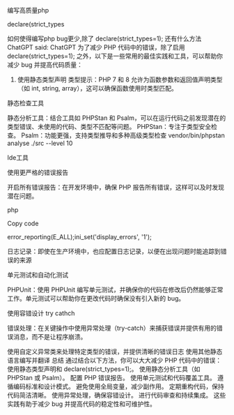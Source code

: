 编写高质量php





declare(strict_types


如何使得编写php bug更少,除了 declare(strict_types=1); 还有什么方法
ChatGPT said:
ChatGPT
为了减少 PHP 代码中的错误，除了启用 declare(strict_types=1); 之外，以下是一些常用的最佳实践和工具，可以帮助你减少 bug 并提高代码质量：
1. 使用静态类型声明
类型提示：PHP 7 和 8 允许为函数参数和返回值声明类型（如 int, string, array），这可以确保函数使用时类型匹配。


静态检查工具

静态分析工具：结合工具如 PHPStan 和 Psalm，可以在运行代码之前发现潜在的类型错误、未使用的代码、类型不匹配等问题。
PHPStan：专注于类型安全检查。
Psalm：功能更强，支持类型推导和多种高级类型检查
vendor/bin/phpstan analyse  ./src  --level 10



Ide工具

使用更严格的错误报告

开启所有错误报告：在开发环境中，确保 PHP 报告所有错误，这样可以及时发现潜在问题。


php


Copy code


error_reporting(E_ALL);ini_set('display_errors', '1');



日志记录：即使在生产环境中，也应配置日志记录，以便在出现问题时能追踪到错误的来源

单元测试和自动化测试

PHPUnit：使用 PHPUnit 编写单元测试，并确保你的代码在修改后仍然能够正常工作。单元测试可以帮助你在更改代码时确保没有引入新的 bug。


使用容错设计 try cathch

错误处理：在关键操作中使用异常处理（try-catch）来捕获错误并提供有用的错误消息，而不是让程序崩溃。

使用自定义异常类来处理特定类型的错误，并提供清晰的错误日志
使用其他静态语言编写并翻译
总结
通过结合以下方法，你可以大大减少 PHP 代码中的错误：
使用静态类型声明和 declare(strict_types=1);。
使用静态分析工具（如 PHPStan 或 Psalm）。
配置 PHP 错误报告。
使用单元测试和代码覆盖工具。
遵循编码标准和设计模式。
避免使用全局变量，减少副作用。
定期重构代码，保持代码简洁清晰。
使用异常处理，确保容错设计。
进行代码审查和持续集成。
这些实践有助于减少 bug 并提高代码的稳定性和可维护性。

